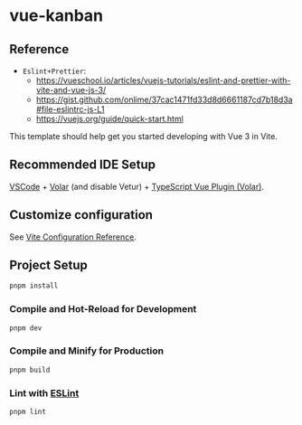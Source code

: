 # vue-kanban

## Reference 
 - `Eslint+Prettier`: 
   - https://vueschool.io/articles/vuejs-tutorials/eslint-and-prettier-with-vite-and-vue-js-3/
   - https://gist.github.com/onlime/37cac1471fd33d8d6661187cd7b18d3a#file-eslintrc-js-L1
   - https://vuejs.org/guide/quick-start.html

This template should help get you started developing with Vue 3 in Vite.

## Recommended IDE Setup

[VSCode](https://code.visualstudio.com/) + [Volar](https://marketplace.visualstudio.com/items?itemName=Vue.volar) (and disable Vetur) + [TypeScript Vue Plugin (Volar)](https://marketplace.visualstudio.com/items?itemName=Vue.vscode-typescript-vue-plugin).

## Customize configuration

See [Vite Configuration Reference](https://vitejs.dev/config/).

## Project Setup

```sh
pnpm install
```

### Compile and Hot-Reload for Development

```sh
pnpm dev
```

### Compile and Minify for Production

```sh
pnpm build
```

### Lint with [ESLint](https://eslint.org/)

```sh
pnpm lint
```
